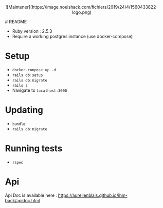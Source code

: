 <p align="center">
![Maintener](https://image.noelshack.com/fichiers/2019/24/4/1560433822-logo.png)
</p>
# README

* Ruby version : 2.5.3
* Require a working postgres instance (use docker-compose)

# Setup

* `docker-compose up -d`
* `rails db:setup`
* `rails db:migrate`
* `rails s`
* Navigate to `localhost:3000`

# Updating
* `bundle`
* `rails db:migrate`

# Running tests
* `rspec`

# Api

Api Doc is available here : https://aurelienblais.github.io/ihm-back/apidoc.html